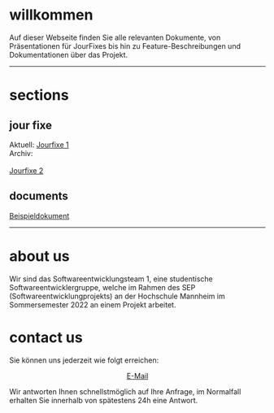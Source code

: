 # willkommen

Auf dieser Webseite finden Sie alle relevanten Dokumente, von Präsentationen für JourFixes bis hin zu Feature-Beschreibungen und Dokumentationen über das Projekt.

* * *

# sections  

## jour fixe
Aktuell: 
[Jourfixe 1](jourfixes/jourfixe_1)  
Archiv:</br>  
[Jourfixe 2](jourfixes/jourfixe_2)

## documents
[Beispieldokument](documents/example.txt)

* * *

# about us
Wir sind das Softwareentwicklungsteam 1, eine studentische Softwareentwicklergruppe, welche im Rahmen des SEP (Softwareentwicklungprojekts) an der Hochschule Mannheim im Sommersemester 2022 an einem Projekt arbeitet.
  
# contact us

Sie können uns jederzeit wie folgt erreichen:  
<p align="center">
    <a href="mailto:nojomyth@gmx.de?subject=Anfrage%20zum%20SEP%20-%20">E-Mail</a>
</p>

Wir antworten Ihnen schnellstmöglich auf Ihre Anfrage, im Normalfall erhalten Sie innerhalb von spätestens 24h eine Antwort.
